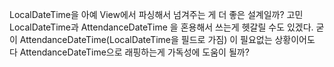 LocalDateTime을 아예 View에서 파싱해서 넘겨주는 게 더 좋은 설계일까? 고민
LocalDateTime과 AttendanceDateTime 을 혼용해서 쓰는게 헷갈릴 수도 있겠다. 굳이 AttendanceDateTime(LocalDateTime을 필드로 가짐) 이 필요없는 상황이어도 다 AttendanceDateTime으로 래핑하는게 가독성에 도움이 될까?

